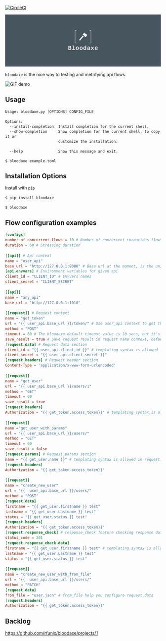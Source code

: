 [![CircleCI](https://circleci.com/gh/rfunix/bloodaxe.svg?style=svg)](https://circleci.com/gh/rfunix/bloodaxe)


![bloodaxe logo](/images/logo.png)

`bloodaxe` is the nice way to testing and metrifying api flows.

![GIF demo](images/demo.gif)

**Usage**
---

```
Usage: bloodaxe.py [OPTIONS] CONFIG_FILE

Options:
  --install-completion  Install completion for the current shell.
  --show-completion     Show completion for the current shell, to copy it or
                        customize the installation.

  --help                Show this message and exit.
```
`$ bloodaxe example.toml`

**Installation Options**
---

Install with [`pip`](https://pypi.org/project/bloodaxe/)

`$ pip install bloodaxe`

`$ bloodaxe`

**Flow configuration examples**
---
```toml
[configs]
number_of_concurrent_flows = 10 # Number of concurrent coroutines flows
duration = 60 # Stressing duration

[[api]] # Api context
name = "user_api"
base_url = "http://127.0.0.1:8080" # Base url at the moment, is the unique parameter in api section.
[api.envvars] # Environment variables for given api
client_id = "CLIENT_ID" # Envvars names
client_secret = "CLIENT_SECRET"

[[api]]
name = "any_api"
base_url = "http://127.0.0.1:1010"

[[request]] # Request context
name = "get_token" 
url = "{{ user_api.base_url }}/token/" # Use user_api context to get the base_url
method = "POST"
timeout = 60 # The bloodaxe default timeout value is 10 secs, but it's possible override the default value
save_result = true # Save request result in request name context, default value is false
[request.data] # Request data section
client_id = "{{ user_api.client_id }}" # templating syntax is allowed in request.data
client_secret = "{{ user_api.client_secret }}"
[request.headers] # Request header section
Content-Type = 'application/x-www-form-urlencoded'

[[request]]
name = "get_user"
url = "{{ user_api.base_url }}/users/1"
method = "GET"
timeout = 60
save_result = true
[request.headers]
Authorization = "{{ get_token.access_token}}" # templating syntax is allowed in request.headers

[[request]]
name ="get_user_with_params"
url = "{{ user_api.base_url }}/users/"
method = "GET"
timeout = 60
save_result = false
[request.params] # Request params section
name = "{{ get_user.name }}" # templating syntax is allowed in request.params/querystring
[request.headers]
Authorization = "{{ get_token.access_token}}"

[[request]]
name = "create_new_user"
url = "{{  user_api.base_url }}/users/"
method = "POST"
[request.data]
firstname = "{{ get_user.firstname }} test"
lastname = "{{ get_user.Lastname }} test"
status = "{{ get_user.status }} test"
[request.headers]
Authorization = "{{ get_token.access_token}}"
[request.response_check] # response_check feature checking response data and status_code
status_code = 201
[request.response_check.data]
firstname = "{{ get_user.firstname }} test" # templating syntax is allowed in response data checks
lastname = "{{ get_user.Lastname }} test"
status = "{{ get_user.status }} test"

[[request]]
name = "create_new_user_with_from_file"
url = "{{  user_api.base_url }}/users/"
method = "PATCH"
[request.data]
from_file = "user.json" # from_file help you configure request.data
[request.headers]
Authorization = "{{ get_token.access_token}}"
```

**Backlog**
---
https://github.com/rfunix/bloodaxe/projects/1
